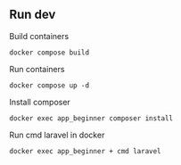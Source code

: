 ## Run dev

Build containers

```
docker compose build
```
Run containers

```
docker compose up -d
```
Install composer

```
docker exec app_beginner composer install
```
Run cmd laravel in docker

```
docker exec app_beginner + cmd laravel
```
